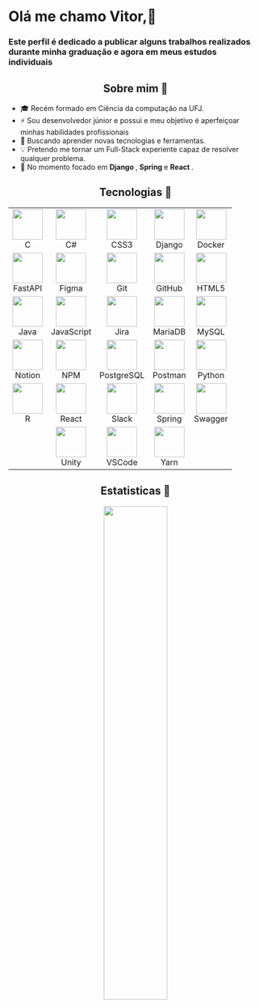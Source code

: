 # Olá me chamo Vitor,👋
<h3> Este perfil é dedicado a publicar alguns trabalhos realizados durante minha graduação e agora em meus estudos individuais</h3> 

<h2 align="center"><b2>Sobre mim 📌 </b2></h2>
<ul>
  <li>
    🎓 Recém formado em Ciência da computação na UFJ.
  </li>
  <li>
    ⚡ Sou desenvolvedor júnior e possui e meu objetivo é aperfeiçoar minhas habilidades profissionais
  </li>
  <li>
    🚀 Buscando aprender novas tecnologias e ferramentas.
  </li>
  <li>
    💡 Pretendo me tornar um Full-Stack experiente capaz de resolver qualquer problema.
  </li>
  <li>
   🔌 No momento focado em <b>Django </b>, <b> Spring </b> e <b> React </b>.
  </li>
</ul>

<h2 align="center"><b2>Tecnologias 📌 </b2></h2>

<table align="center">
  <tr>
    <td align="center">
      <img width="60" src="https://cdn.jsdelivr.net/gh/devicons/devicon@latest/icons/c/c-original.svg" /><br>
      <span>C</span>
    </td>
    <td align="center">
      <img width="60" src="https://cdn.jsdelivr.net/gh/devicons/devicon@latest/icons/csharp/csharp-original.svg" /><br>
      <span>C#</span>
    </td>
    <td align="center">
      <img width="60" src="https://cdn.jsdelivr.net/gh/devicons/devicon@latest/icons/css3/css3-original.svg" /><br>
      <span>CSS3</span>
    </td>
    <td align="center">
      <img width="60" src="https://cdn.jsdelivr.net/gh/devicons/devicon@latest/icons/django/django-plain.svg" /><br>
      <span>Django</span>
    </td>
    <td align="center">
      <img width="60" src="https://cdn.jsdelivr.net/gh/devicons/devicon@latest/icons/docker/docker-original.svg" /><br>
      <span>Docker</span>
    </td>
  </tr>
  <tr>
    <td align="center">
      <img width="60" src="https://cdn.jsdelivr.net/gh/devicons/devicon@latest/icons/fastapi/fastapi-original.svg" /><br>
      <span>FastAPI</span>
    </td>
    <td align="center">
      <img width="60" src="https://cdn.jsdelivr.net/gh/devicons/devicon@latest/icons/figma/figma-original.svg" /><br>
      <span>Figma</span>
    </td>
    <td align="center">
      <img width="60" src="https://cdn.jsdelivr.net/gh/devicons/devicon@latest/icons/git/git-original.svg" /><br>
      <span>Git</span>
    </td>
    <td align="center">
      <img width="60" src="https://cdn.jsdelivr.net/gh/devicons/devicon@latest/icons/github/github-original.svg" /><br>
      <span>GitHub</span>
    </td>
    <td align="center">
      <img width="60" src="https://cdn.jsdelivr.net/gh/devicons/devicon@latest/icons/html5/html5-original.svg" /><br>
      <span>HTML5</span>
    </td>
  </tr>
  <tr>
    <td align="center">
      <img width="60" src="https://cdn.jsdelivr.net/gh/devicons/devicon@latest/icons/java/java-original.svg" /><br>
      <span>Java</span>
    </td>
    <td align="center">
      <img width="60" src="https://cdn.jsdelivr.net/gh/devicons/devicon@latest/icons/javascript/javascript-original.svg" /><br>
      <span>JavaScript</span>
    </td>
    <td align="center">
      <img width="60" src="https://cdn.jsdelivr.net/gh/devicons/devicon@latest/icons/jira/jira-original.svg" /><br>
      <span>Jira</span>
    </td>
    <td align="center">
      <img width="60" src="https://cdn.jsdelivr.net/gh/devicons/devicon@latest/icons/mariadb/mariadb-original.svg" /><br>
      <span>MariaDB</span>
    </td>
    <td align="center">
      <img width="60" src="https://cdn.jsdelivr.net/gh/devicons/devicon@latest/icons/mysql/mysql-original.svg" /><br>
      <span>MySQL</span>
    </td>
  </tr>
  <tr>
    <td align="center">
      <img width="60" src="https://cdn.jsdelivr.net/gh/devicons/devicon@latest/icons/notion/notion-original.svg" /><br>
      <span>Notion</span>
    </td>
    <td align="center">
      <img width="60" src="https://cdn.jsdelivr.net/gh/devicons/devicon@latest/icons/npm/npm-original-wordmark.svg" /><br>
      <span>NPM</span>
    </td>
    <td align="center">
      <img width="60" src="https://cdn.jsdelivr.net/gh/devicons/devicon@latest/icons/postgresql/postgresql-original.svg" /><br>
      <span>PostgreSQL</span>
    </td>
    <td align="center">
      <img width="60" src="https://cdn.jsdelivr.net/gh/devicons/devicon@latest/icons/postman/postman-original.svg" /><br>
      <span>Postman</span>
    </td>
    <td align="center">
      <img width="60" src="https://cdn.jsdelivr.net/gh/devicons/devicon@latest/icons/python/python-original.svg" /><br>
      <span>Python</span>
    </td>
  </tr>
  <tr>
    <td align="center">
      <img width="60" src="https://cdn.jsdelivr.net/gh/devicons/devicon@latest/icons/r/r-original.svg" /><br>
      <span>R</span>
    </td>
    <td align="center">
      <img width="60" src="https://cdn.jsdelivr.net/gh/devicons/devicon@latest/icons/react/react-original.svg" /><br>
      <span>React</span>
    </td>
    <td align="center">
      <img width="60" src="https://cdn.jsdelivr.net/gh/devicons/devicon@latest/icons/slack/slack-original.svg" /><br>
      <span>Slack</span>
    </td>
    <td align="center">
      <img width="60" src="https://cdn.jsdelivr.net/gh/devicons/devicon@latest/icons/spring/spring-original.svg" /><br>
      <span>Spring</span>
    </td>
    <td align="center">
      <img width="60" src="https://cdn.jsdelivr.net/gh/devicons/devicon@latest/icons/swagger/swagger-original.svg" /><br>
      <span>Swagger</span>
    </td>
  </tr>
  <tr>
    <td></td>
    <td align="center">
      <img width="60" src="https://cdn.jsdelivr.net/gh/devicons/devicon@latest/icons/unity/unity-original.svg" /><br>
      <span>Unity</span>
    </td>
    <td align="center">
      <img width="60" src="https://cdn.jsdelivr.net/gh/devicons/devicon@latest/icons/vscode/vscode-original.svg" /><br>
      <span>VSCode</span>
    </td>
    <td align="center">
      <img width="60" src="https://cdn.jsdelivr.net/gh/devicons/devicon@latest/icons/yarn/yarn-original.svg" /><br>
      <span>Yarn</span>
    </td>
    <td></td>
  </tr>
</table>

<h2 align="center"><b2>Estatisticas 📌 </b2></h2>
<p align="center"> 
  <img  width="50%" src="https://github-readme-stats.vercel.app/api/top-langs/?username=vitorcarvalho2&layout=compact&theme=dark"/>
</p>
